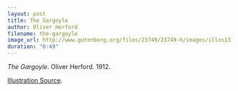 ```yaml
---
layout: post
title: The Gargoyle
author: Oliver Herford
filename: the-gargoyle
image_url: http://www.gutenberg.org/files/23749/23749-h/images/illos13.jpg
duration: "0:49"
---
```


_The Gargoyle_.  Oliver Herford.  1912.

[Illustration Source](http://www.gutenberg.org/files/23749/23749-h/23749-h.htm#The_Gargoyle).

